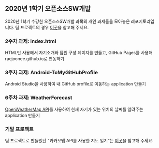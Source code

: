 ## 2020년 1학기 오픈소스SW개발

2020년 1학기 수강한 오픈소스SW개발 과목의 개인 과제들을 모아놓은 레포지토리입니다.
팀 프로젝트의 경우 [이곳](https://github.com/Zigje9/OSS2020)을 참고해 주세요.

### 2주차 과제: index.html

HTML만 사용해서 자기소개와 팀원 구성 페이지를 만들고, GitHub Pages를 사용해 raejoonee.github.io로 연동하기

### 3주차 과제: Android-ToMyGitHubProfile

Android Studio을 사용하여 내 GitHub profile로 이동하는 application 만들기

### 6주차 과제: WeatherForecast

[OpenWeatherMap API](https://openweathermap.org/)를 사용하여 현재 자기가 있는 위치의 날씨를 알려주는 application 만들기

### 기말 프로젝트

팀 프로젝트로 만들었던 "카카오맵 API를 사용한 지도 일기"는 [이곳](https://github.com/Zigje9/OSS2020)을 참고해 주세요.
